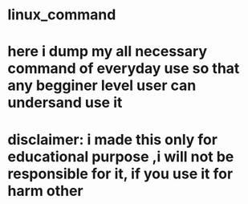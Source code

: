 # linux_command
# here i dump my all necessary command of everyday use so that any begginer level user can undersand use it
# disclaimer: i made this only for educational purpose ,i will not be  responsible for it, if you use it for harm other
